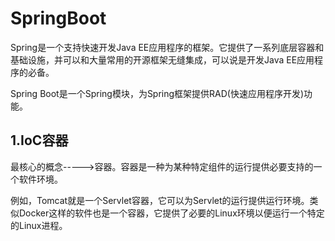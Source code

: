 # SpringBoot

   Spring是一个支持快速开发Java EE应用程序的框架。它提供了一系列底层容器和基础设施，并可以和大量常用的开源框架无缝集成，可以说是开发Java EE应用程序的必备。

Spring Boot是一个Spring模块，为Spring框架提供RAD(快速应用程序开发)功能。

## 1.IoC容器

最核心的概念----->容器。容器是一种为某种特定组件的运行提供必要支持的一个软件环境。

   例如，Tomcat就是一个Servlet容器，它可以为Servlet的运行提供运行环境。类似Docker这样的软件也是一个容器，它提供了必要的Linux环境以便运行一个特定的Linux进程。


